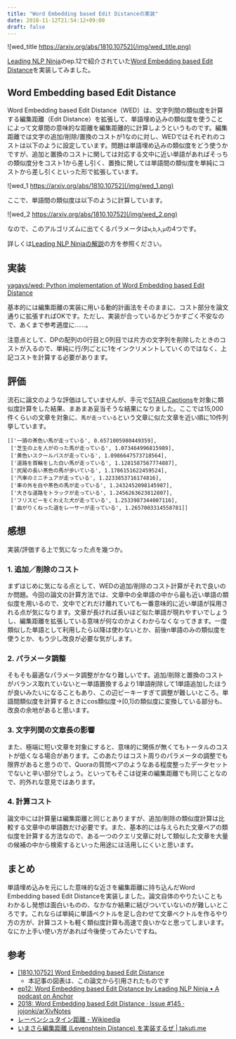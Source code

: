 ```yaml
---
title: "Word Embedding based Edit Distanceの実装"
date: 2018-11-12T21:54:12+09:00
draft: false
---
```


![wed_title https://arxiv.org/abs/1810.10752](/img/wed_title.png)

[Leading NLP Ninja](https://anchor.fm/lnlp-ninja)のep.12で紹介されていた[Word Embedding based Edit Distance](https://arxiv.org/abs/1810.10752)を実装してみました。


## Word Embedding based Edit Distance

Word Embedding based Edit Distance（WED）は、文字列間の類似度を計算する編集距離（Edit Distance）を拡張して、単語埋め込みの類似度を使うことによって文章間の意味的な距離を編集距離的に計算しようというものです。編集距離では文字の追加/削除/置換のコストが1なのに対し、WEDではそれぞれのコストは以下のように設定しています。問題は単語埋め込みの類似度をどう使うかですが、追加と置換のコストに関しては対応する文中に近い単語があればそっちの類似度分をコスト1から差し引く、置換に関しては単語間の類似度を単純にコストから差し引くといった形で拡張しています。

![wed_1 https://arxiv.org/abs/1810.10752](/img/wed_1.png)

ここで、単語間の類似度は以下のように計算しています。

![wed_2 https://arxiv.org/abs/1810.10752](/img/wed_2.png)

なので、このアルゴリズムに出てくるパラメータは`w`,`b`,`λ`,`μ`の4つです。

詳しくは[Leading NLP Ninjaの解説](https://anchor.fm/lnlp-ninja/episodes/ep12-Word-Embedding-based-Edit-Distance-e2g6s1)の方を参照ください。

## 実装
[yagays/wed: Python implementation of Word Embedding based Edit Distance](https://github.com/yagays/wed)

基本的には編集距離の実装に用いる動的計画法をそのままに、コスト部分を論文通りに拡張すればOKです。ただし、実装が合っているかどうかすごく不安なので、あくまで参考適度に……。

注意点として、DPの配列の0行目と0列目では片方の文字列を削除したときのコストが入るので、単純に行/列ごとに1をインクリメントしていくのではなく、上記コストを計算する必要があります。

## 評価
流石に論文のような評価はしていませんが、手元で[STAIR Captions](http://captions.stair.center/)を対象に類似度計算をした結果、まあまあ妥当そうな結果になりました。ここでは15,000件くらいの文章を対象に、`馬が走っている`という文章に似た文章を近い順に10件列挙しています。

```
[['一頭の茶色い馬が走っている', 0.6571005980449359],
 ['芝生の上を人がのった馬が走っている', 1.073464996815989],
 ['黄色いスクールバスが走っている', 1.0986647573718564],
 ['道路を首輪をした白い馬が走っている', 1.1281587567774887],
 ['尻尾の長い茶色の馬が歩いている', 1.1786151622459524],
 ['汽車のミニチュアが走っている', 1.2233853716174816],
 ['車の外を白や茶色の馬が走っている', 1.2432452098145987],
 ['大きな道路をトラックが走っている', 1.2456263623812807],
 ['フリスビーをくわえた犬が走っている', 1.2533987344007116],
 ['曲がりくねった道をレーサーが走っている', 1.2657003314558781]]
```

## 感想
実装/評価する上で気になった点を幾つか。

### 1. 追加／削除のコスト
まずはじめに気になる点として、WEDの追加/削除のコスト計算がそれで良いのか問題。今回の論文の計算方法では、文章中の全単語の中から最も近い単語の類似度を用いるので、文中でどれだけ離れていても一番意味的に近い単語が採用される点が気になります。文章が長ければ長いほど似た単語が現れやすいでしょうし、編集距離を拡張している意味が何なのかよくわからなくなってきます。一度類似した単語として利用したら以降は使わないとか、前後n単語のみの類似度を使うとか、もう少し改良が必要な気がします。

### 2. パラメータ調整
そもそも最適なパラメータ調整がかなり難しいです。追加/削除と置換のコストがバランス取れていないと一単語置換するより1単語削除して1単語追加したほうが良いみたいになることもあり、この辺ピーキーすぎて調整が難しいところ。単語間類似度を計算するときにcos類似度→[0,1]の類似度に変換している部分も、改良の余地があると思います。

### 3. 文字列間の文章長の影響
また、極端に短い文章を対象にすると、意味的に関係が無くてもトータルのコストが低くなる場合があります。このあたりはコスト周りのパラメータの調整でも限界があると思うので、Quoraの質問ペアのようなある程度整ったデータセットでないと辛い部分でしょう。といってもそこは従来の編集距離でも同じことなので、的外れな意見ではあります。

### 4. 計算コスト
論文中には計算量は編集距離と同じとありますが、追加/削除の類似度計算は比較する文章中の単語数だけ必要です。また、基本的には与えられた文章ペアの類似度を計算する方法なので、ある一つのクエリ文章に対して類似した文章を大量の候補の中から検索するといった用途には活用しにくいと思います。

## まとめ

単語埋め込みを元にした意味的な近さを編集距離に持ち込んだWord Embedding based Edit Distanceを実装しました。論文自体のやりたいこともわかるし発想は面白いものの、なかなか結果に結びついていないのが難しいところです。これならば単純に単語ベクトルを足し合わせて文章ベクトルを作るやり方の方が、計算コストも軽く類似度計算も高速で良いかなと思ってしまいます。なにか上手い使い方があれば今後使ってみたいですね。

## 参考

- [\[1810\.10752\] Word Embedding based Edit Distance](https://arxiv.org/abs/1810.10752)
  - 本記事の図表は、この論文から引用されたものです
- [ep12: Word Embedding based Edit Distance by Leading NLP Ninja • A podcast on Anchor](https://anchor.fm/lnlp-ninja/episodes/ep12-Word-Embedding-based-Edit-Distance-e2g6s1)
- [2018: Word Embedding based Edit Distance · Issue \#145 · jojonki/arXivNotes](https://github.com/jojonki/arXivNotes/issues/145)
- [レーベンシュタイン距離 \- Wikipedia](https://ja.wikipedia.org/wiki/%E3%83%AC%E3%83%BC%E3%83%99%E3%83%B3%E3%82%B7%E3%83%A5%E3%82%BF%E3%82%A4%E3%83%B3%E8%B7%9D%E9%9B%A2)
- [いまさら編集距離 \(Levenshtein Distance\) を実装するぜ \| takuti\.me](https://takuti.me/note/levenshtein-distance/)
